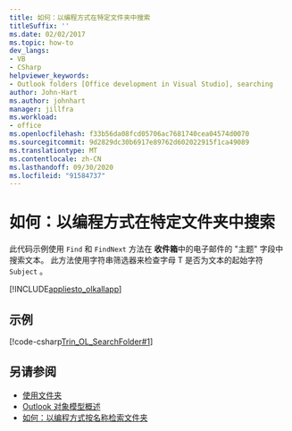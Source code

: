 ```yaml
---
title: 如何：以编程方式在特定文件夹中搜索
titleSuffix: ''
ms.date: 02/02/2017
ms.topic: how-to
dev_langs:
- VB
- CSharp
helpviewer_keywords:
- Outlook folders [Office development in Visual Studio], searching
author: John-Hart
ms.author: johnhart
manager: jillfra
ms.workload:
- office
ms.openlocfilehash: f33b56da08fcd05706ac7681740cea04574d0070
ms.sourcegitcommit: 9d2829dc30b6917e89762d602022915f1ca49089
ms.translationtype: MT
ms.contentlocale: zh-CN
ms.lasthandoff: 09/30/2020
ms.locfileid: "91584737"
---
```

# <a name="how-to-programmatically-search-within-a-specific-folder"></a>如何：以编程方式在特定文件夹中搜索
  此代码示例使用 `Find` 和 `FindNext` 方法在 **收件箱**中的电子邮件的 "主题" 字段中搜索文本。 此方法使用字符串筛选器来检查字母 T 是否为文本的起始字符 `Subject` 。

 [!INCLUDE[appliesto_olkallapp](../vsto/includes/appliesto-olkallapp-md.md)]

## <a name="example"></a>示例
 [!code-csharp[Trin_OL_SearchFolder#1](../vsto/codesnippet/CSharp/Trin_OL_SearchFolder/thisaddin.cs#1)]

## <a name="see-also"></a>另请参阅
- [使用文件夹](../vsto/working-with-folders.md)
- [Outlook 对象模型概述](../vsto/outlook-object-model-overview.md)
- [如何：以编程方式按名称检索文件夹](../vsto/how-to-programmatically-retrieve-a-folder-by-name.md)
